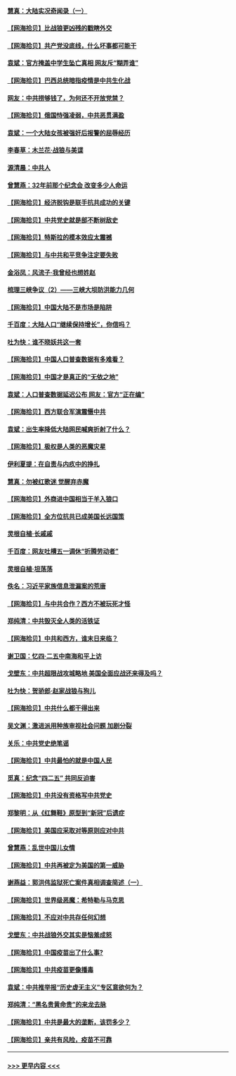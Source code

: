 #### [慧真：大陆实况奇闻录（一）](../pages/nsc993/n12945811.md?t=05140102) 
#### [【网海拾贝】比战狼更凶残的戳瞎外交](../pages/nsc993/n12945717.md?t=05140102) 
#### [【网海拾贝】共产党没底线，什么坏事都可能干](../pages/nsc993/n12942090.md?t=05140102) 
#### [袁斌：官方掩盖中学生坠亡真相 网友斥“糊弄谁”](../pages/nsc993/n12942029.md?t=05140102) 
#### [【网海拾贝】巴西总统暗指疫情是中共生化战](../pages/nsc993/n12938999.md?t=05140102) 
#### [网友：中共捞够钱了，为何还不开放党禁？](../pages/nsc993/n12938952.md?t=05140102) 
#### [【网海拾贝】俄国恃强凌弱，中共恶贯满盈](../pages/nsc993/n12936626.md?t=05140102) 
#### [袁斌：一个大陆女孩被强奸后报警的屈辱经历](../pages/nsc993/n12936547.md?t=05140102) 
#### [李春草：木兰花·战狼与美谍](../pages/nsc993/n12935995.md?t=05140102) 
#### [源清晨：中共人](../pages/nsc993/n12935589.md?t=05140102) 
#### [曾慧燕：32年前那个纪念会 改变多少人命运](../pages/nsc993/n12934233.md?t=05140102) 
#### [【网海拾贝】经济脱钩是联手抗共成功的关键](../pages/nsc993/n12934176.md?t=05140102) 
#### [【网海拾贝】中共党史就是部不断树敌史](../pages/nsc993/n12932844.md?t=05140102) 
#### [【网海拾贝】特斯拉的模本效应太震撼](../pages/nsc993/n12925626.md?t=05140102) 
#### [【网海拾贝】与中共和平竞争注定要失败](../pages/nsc993/n12923326.md?t=05140102) 
#### [金浴凤：风流子‧我曾经也想姓赵](../pages/nsc993/n12920911.md?t=05140102) 
#### [梳理三峡争议（2）——三峡大坝防洪能力几何](../pages/nsc993/n12920173.md?t=05140102) 
#### [【网海拾贝】中国大陆不是市场是陷阱](../pages/nsc993/n12920143.md?t=05140102) 
#### [千百度：大陆人口“继续保持增长”，你信吗？](../pages/nsc993/n12918946.md?t=05140102) 
#### [吐为快：谁不晓妖共这一套](../pages/nsc993/n12918941.md?t=05140102) 
#### [【网海拾贝】中国人口普查数据有多难看？](../pages/nsc993/n12917822.md?t=05140102) 
#### [【网海拾贝】中国才是真正的“无依之地”](../pages/nsc993/n12915845.md?t=05140102) 
#### [袁斌：人口普查数据延迟公布 网友：官方“正在编”](../pages/nsc993/n12915748.md?t=05140102) 
#### [【网海拾贝】西方联合军演震慑中共](../pages/nsc993/n12913466.md?t=05140102) 
#### [袁斌：出生率降低大陆网民喊爽折射了什么？](../pages/nsc993/n12913365.md?t=05140102) 
#### [【网海拾贝】极权是人类的恶魔灾星](../pages/nsc993/n12910697.md?t=05140102) 
#### [伊利夏提：在自责与内疚中的挣扎](../pages/nsc993/n12910493.md?t=05140102) 
#### [慧真：勿被红歌迷 觉醒弃赤魔](../pages/nsc993/n12910485.md?t=05140102) 
#### [【网海拾贝】外商进中国相当于羊入狼口](../pages/nsc993/n12908274.md?t=05140102) 
#### [【网海拾贝】全方位抗共已成美国长远国策](../pages/nsc993/n12906878.md?t=05140102) 
#### [灵根自植‧长戚戚](../pages/nsc993/n12905585.md?t=05140102) 
#### [千百度：网友吐槽五一调休“折腾劳动者”](../pages/nsc993/n12905934.md?t=05140102) 
#### [灵根自植‧坦荡荡](../pages/nsc993/n12905562.md?t=05140102) 
#### [佚名：习近平家族信息泄漏案的荒唐](../pages/nsc993/n12904705.md?t=05140102) 
#### [【网海拾贝】与中共合作？西方不被玩死才怪](../pages/nsc993/n12903873.md?t=05140102) 
#### [郑纯清：中共毁灭全人类的活铁证](../pages/nsc993/n12903785.md?t=05140102) 
#### [【网海拾贝】中共和西方，谁末日来临？](../pages/nsc993/n12903482.md?t=05140102) 
#### [谢卫国：忆四‧二五中南海和平上访](../pages/nsc993/n12902192.md?t=05140102) 
#### [戈壁东：中共超限战攻城略地 美国全面应战还来得及吗？](../pages/nsc993/n12902297.md?t=05140102) 
#### [吐为快：贺骄郎‧赵家战狼与狗儿](../pages/nsc993/n12902280.md?t=05140102) 
#### [【网海拾贝】中共什么都干得出来](../pages/nsc993/n12897500.md?t=05140102) 
#### [吴文渊：激进派用种族审视社会问题 加剧分裂](../pages/nsc993/n12893881.md?t=05140102) 
#### [关乐：中共党史绝笔谣](../pages/nsc993/n12897270.md?t=05140102) 
#### [【网海拾贝】中共最怕的就是中国人民](../pages/nsc993/n12894705.md?t=05140102) 
#### [觅真：纪念“四二五” 共同反迫害](../pages/nsc993/n12894553.md?t=05140102) 
#### [【网海拾贝】中共没有资格写中共党史](../pages/nsc993/n12892231.md?t=05140102) 
#### [郑黎明：从《红舞鞋》原型到“新冠”后遗症](../pages/nsc993/n12890469.md?t=05140102) 
#### [【网海拾贝】美国应采取对等原则应对中共](../pages/nsc993/n12889176.md?t=05140102) 
#### [曾慧燕：乱世中国儿女情](../pages/nsc993/n12887931.md?t=05140102) 
#### [【网海拾贝】中共再被定为美国的第一威胁](../pages/nsc993/n12887580.md?t=05140102) 
#### [谢燕益：郭洪伟监狱死亡案件真相调查简述（一）](../pages/nsc993/n12885648.md?t=05140102) 
#### [【网海拾贝】世界级恶魔：希特勒与马克思](../pages/nsc993/n12884062.md?t=05140102) 
#### [【网海拾贝】不应对中共存任何幻想](../pages/nsc993/n12881460.md?t=05140102) 
#### [戈壁东：中共战狼外交其实是恼羞成怒](../pages/nsc993/n12880392.md?t=05140102) 
#### [【网海拾贝】中国疫苗出了什么事?](../pages/nsc993/n12879124.md?t=05140102) 
#### [【网海拾贝】中共疫苗更像播毒](../pages/nsc993/n12876631.md?t=05140102) 
#### [袁斌：中共推举报“历史虚无主义”专区意欲何为？](../pages/nsc993/n12876530.md?t=05140102) 
#### [郑纯清：“黑名贵黄命贵”的来龙去脉](../pages/nsc993/n12875589.md?t=05140102) 
#### [【网海拾贝】中共是最大的垄断，该罚多少？](../pages/nsc993/n12874006.md?t=05140102) 
#### [【网海拾贝】亲共有风险，疫苗不可靠](../pages/nsc993/n12872224.md?t=05140102) 

----
#### [ >>> 更早内容 <<< ](../indexes/nsc993-earlier.md)
